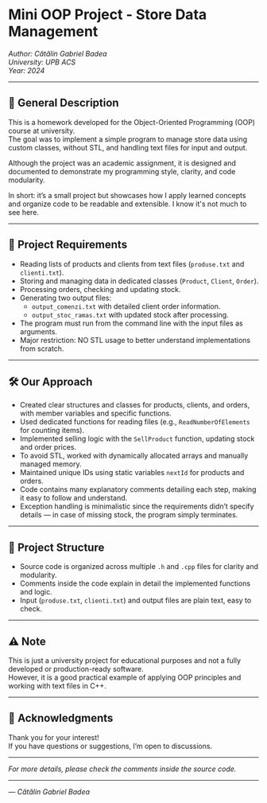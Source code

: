 # Mini OOP Project - Store Data Management

*Author: Cătălin Gabriel Badea*  
*University: UPB ACS*  
*Year: 2024*  

---

## 📌 General Description

This is a homework developed for the Object-Oriented Programming (OOP) course at university.  
The goal was to implement a simple program to manage store data using custom classes, without STL, and handling text files for input and output.

Although the project was an academic assignment, it is designed and documented to demonstrate my programming style, clarity, and code modularity.  

In short: it’s a small project but showcases how I apply learned concepts and organize code to be readable and extensible. I know it's not much to see here.

---

## 🎯 Project Requirements

- Reading lists of products and clients from text files (`produse.txt` and `clienti.txt`).  
- Storing and managing data in dedicated classes (`Product`, `Client`, `Order`).  
- Processing orders, checking and updating stock.  
- Generating two output files:  
  - `output_comenzi.txt` with detailed client order information.  
  - `output_stoc_ramas.txt` with updated stock after processing.  
- The program must run from the command line with the input files as arguments.  
- Major restriction: NO STL usage to better understand implementations from scratch.

---

## 🛠️ Our Approach

- Created clear structures and classes for products, clients, and orders, with member variables and specific functions.  
- Used dedicated functions for reading files (e.g., `ReadNumberOfElements` for counting items).  
- Implemented selling logic with the `SellProduct` function, updating stock and order prices.  
- To avoid STL, worked with dynamically allocated arrays and manually managed memory.  
- Maintained unique IDs using static variables `nextId` for products and orders.  
- Code contains many explanatory comments detailing each step, making it easy to follow and understand.  
- Exception handling is minimalistic since the requirements didn’t specify details — in case of missing stock, the program simply terminates.

---

## 📂 Project Structure

- Source code is organized across multiple `.h` and `.cpp` files for clarity and modularity.  
- Comments inside the code explain in detail the implemented functions and logic.  
- Input (`produse.txt`, `clienti.txt`) and output files are plain text, easy to check.

---

## ⚠️ Note

This is just a university project for educational purposes and not a fully developed or production-ready software.  
However, it is a good practical example of applying OOP principles and working with text files in C++.

---

## 📌 Acknowledgments

Thank you for your interest!  
If you have questions or suggestions, I’m open to discussions.

---

*For more details, please check the comments inside the source code.*

---

*— Cătălin Gabriel Badea*
